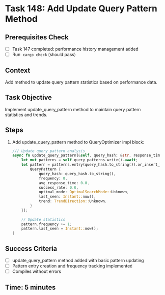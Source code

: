 # Task 148: Add Update Query Pattern Method

## Prerequisites Check
- [ ] Task 147 completed: performance history management added
- [ ] Run: `cargo check` (should pass)

## Context
Add method to update query pattern statistics based on performance data.

## Task Objective
Implement update_query_pattern method to maintain query pattern statistics and trends.

## Steps
1. Add update_query_pattern method to QueryOptimizer impl block:
   ```rust
   /// Update query pattern analysis
   async fn update_query_pattern(&self, query_hash: &str, response_time: f64, success: bool) {
       let mut patterns = self.query_patterns.write().await;
       let pattern = patterns.entry(query_hash.to_string()).or_insert_with(|| {
           QueryPattern {
               query_hash: query_hash.to_string(),
               frequency: 0,
               avg_response_time: 0.0,
               success_rate: 0.0,
               optimal_mode: OptimalSearchMode::Unknown,
               last_seen: Instant::now(),
               trend: TrendDirection::Unknown,
           }
       });
       
       // Update statistics
       pattern.frequency += 1;
       pattern.last_seen = Instant::now();
   }
   ```

## Success Criteria
- [ ] update_query_pattern method added with basic pattern updating
- [ ] Pattern entry creation and frequency tracking implemented
- [ ] Compiles without errors

## Time: 5 minutes